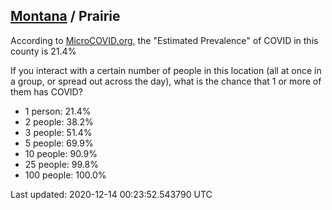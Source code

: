 
## [Montana](/united-states/montana) / Prairie

According to [MicroCOVID.org](http://microcovid.org),
the "Estimated Prevalence" of COVID in this county is 21.4%

If you interact with a certain number of people in this location
(all at once in a group, or spread out across the day), what is the chance that
1 or more of them has COVID?

- 1 person: 21.4%
- 2 people: 38.2%
- 3 people: 51.4%
- 5 people: 69.9%
- 10 people: 90.9%
- 25 people: 99.8%
- 100 people: 100.0%

Last updated: 2020-12-14 00:23:52.543790 UTC
